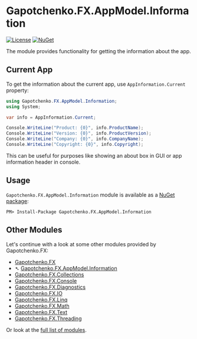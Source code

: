 ﻿# Gapotchenko.FX.AppModel.Information

[![License](https://img.shields.io/badge/license-MIT-green.svg)](../../LICENSE)
[![NuGet](https://img.shields.io/nuget/v/Gapotchenko.FX.AppModel.Information.svg)](https://www.nuget.org/packages/Gapotchenko.FX.AppModel.Information)

The module provides functionality for getting the information about the app.

## Current App

To get the information about the current app, use `AppInformation.Current` property:

```csharp
using Gapotchenko.FX.AppModel.Information;
using System;

var info = AppInformation.Current;

Console.WriteLine("Product: {0}", info.ProductName);
Console.WriteLine("Version: {0}", info.ProductVersion);
Console.WriteLine("Company: {0}", info.CompanyName);
Console.WriteLine("Copyright: {0}", info.Copyright);
```

This can be useful for purposes like showing an about box in GUI or app information header in console.

## Usage

`Gapotchenko.FX.AppModel.Information` module is available as a [NuGet package](https://nuget.org/packages/Gapotchenko.FX.AppModel.Information):

```
PM> Install-Package Gapotchenko.FX.AppModel.Information
```

## Other Modules

Let's continue with a look at some other modules provided by Gapotchenko.FX:

- [Gapotchenko.FX](../Gapotchenko.FX)
- &#x27B4; [Gapotchenko.FX.AppModel.Information](../Gapotchenko.FX.AppModel.Information)
- [Gapotchenko.FX.Collections](../Gapotchenko.FX.Collections)
- [Gapotchenko.FX.Console](../Gapotchenko.FX.Console)
- [Gapotchenko.FX.Diagnostics](../Gapotchenko.FX.Diagnostics.CommandLine)
- [Gapotchenko.FX.IO](../Gapotchenko.FX.IO)
- [Gapotchenko.FX.Linq](../Gapotchenko.FX.Linq)
- [Gapotchenko.FX.Math](../Gapotchenko.FX.Math)
- [Gapotchenko.FX.Text](../Gapotchenko.FX.Text)
- [Gapotchenko.FX.Threading](../Gapotchenko.FX.Threading)

Or look at the [full list of modules](..#available-modules).
